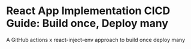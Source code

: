 # React App Implementation CICD Guide: Build once, Deploy many

A GitHub actions x react-inject-env approach to build once deploy many


